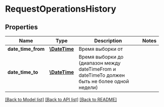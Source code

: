 # RequestOperationsHistory

## Properties
Name | Type | Description | Notes
------------ | ------------- | ------------- | -------------
**date_time_from** | [**\DateTime**](\DateTime.md) | Время выборки от | 
**date_time_to** | [**\DateTime**](\DateTime.md) | Время выборки до (диапазон между dateTimeFrom и dateTimeTo должен быть не более одной недели) | 

[[Back to Model list]](../../README.md#documentation-for-models) [[Back to API list]](../../README.md#documentation-for-api-endpoints) [[Back to README]](../../README.md)

